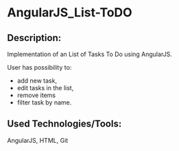 # AngularJS_List-ToDO

## Description:

Implementation of an List of Tasks To Do using AngularJS.

User has possibility to:
 * add new task, 
 * edit tasks in the list,
 * remove items 
 * filter task by name.
 
 ## Used Technologies/Tools:
 
 AngularJS, HTML, Git
